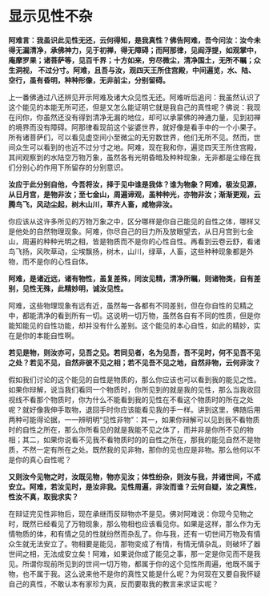 # 显示见性不杂


**阿难言：我虽识此见性无还，云何得知，是我真性？佛告阿难，吾今问汝：汝今未得无漏清净，承佛神力，见于初禅，得无障碍；而阿那律，见阎浮提，如观掌中，庵摩罗果；诸菩萨等，见百千界；十方如来，穷尽微尘，清净国土，无所不瞩；众生洞视， 不过分寸。阿难，且吾与汝，观四天王所住宫殿，中间遍览，水、陆、空行，虽有昏明，种种形像，无非前尘，分别留碍。**

上一番佛通过八还辨见开示阿难及诸大众见性无还。阿难听后追问：我虽然认识了这个能见的本能无所可还，但是又怎么能证明它就是我自己的真性呢？佛说：我现在问你，你虽然还没有得到清净无漏的地位，却可以承蒙佛的神通力量，见到初禅的境界而没有障碍。阿那律看现前这个娑婆世界，就好像是看手中的一个小果子。所有诸菩萨们，可以看见虚空间小至微尘的无穷数世界，他们无所不见。然而，世间众生可以看到的也近不过分寸之地。阿难，现在我和你，遍览四天王所住宫殿，其间观察到的水陆空万物万象，虽然各有光明昏暗及种种现象，无非都是尘缘在我们分别心的作用下所留存的分别意识。

**汝应于此分别自他，今吾将汝，择于见中谁是我体？谁为物象？阿难，极汝见源，从日月宫，是物非汝；至七金山，周遍谛观，虽种种光，亦物非汝；渐渐更观，云腾鸟飞，风动尘起，树木山川，草齐人畜，咸物非汝。**

你应该从这许多所见的万物万象之中，区分哪样是你自己能见的自性之体，哪样又是他处的自然物理现象。阿难，你尽自己的目力所及放眼望去，从日月宫到七金山，周遍的种种光明之相，皆是物质而不是你的心性自性。再看到云卷云舒，看诸鸟飞扬，风吹草动，尘埃飘扬，树木，山川，绿草，人畜，这些种种现象都是外物，而不是你的心性自体。

**阿难，是诸近远，诸有物性，虽复差殊，同汝见精，清净所瞩，则诸物类，自有差别，见性无殊，此精妙明，诚汝见性。**

阿难，这些物理现象有远有近，虽然每一各都有不同差别，但在你自性的见精之中，都能清净的看到所有一切。这说明一切万物，虽然各自有不同的性质，但是你能知能见的自性功能，却并没有什么差别。这个能见的本心自性，如此的精妙，实在是你的本能自性啊。

**若见是物，则汝亦可，见吾之见。若同见者，名为见吾，吾不见时，何不见吾不见之处？若见不见，自然非彼不见之相；若不见吾不见之地，自然非物，云何非汝？**

假如我们讨论的这个能见的自性是物质的，那么你应该也可以看到我的能见之性。如果你辩解，说当我们看同一个物质时，你所见到的就是我的见性，那么当我收回视线不看那个物质时，你为什么不能看到我的见性在不看这个物质时的所在之处呢？就好像我伸手取物，退回手时你应该能看见我的手一样。讲到这里，佛随后用两种可能得论据，一一辨明明“见性非物”：其一，如果你辩解可以见到我不看物质时的自性之所在，那么你所看见的就是我能不见之体了，而并非是你所不见的物相；其二，如果你说看不见我不看物质时的的自性之所在，那我的能见自然不是物质，不然一定有所在之处。既然我的见非物，那你的见也应是非物。那么他何以不是你的真心自性呢？

**又则汝今见物之时，汝既见物，物亦见汝；体性纷杂，则汝与我，并诸世间，不成安立。阿难，若汝见时，是汝非我。见性周遍，非汝而谁？云何自疑，汝之真性，性汝不真，取我求实？**

在辩证完见性非物后，现在承继而反辩物亦不是见。佛对阿难说：你现今见物之时，既然已经看见了万物现象，那么物相也应该看见你。如果是这样，那么作为无情物质的体，和有情之见的性就纷然而杂乱了。你与我，还有一切世间万物及有情众生就无法安立了。物相要是能见，那物变成了有情，有情无情杂乱，则破坏了器世间之相，无法成安立矣！阿难，如果说你成了能见之事，那一定是你见而不是我见。所谓你现前所见到的世间一切万物，都属于你的这个见性所周遍，他既不属于物，也不属于我。这么说来他不是你的真性又能是什么呢？为何现在又要自我怀疑自己的真性，不敢认本有家珍为真，反而要取我的教言来求证实呢？
